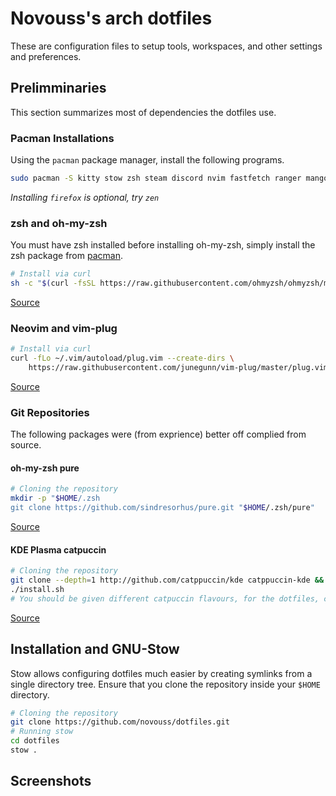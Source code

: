 
# Novouss's arch dotfiles

These are configuration files to setup tools, workspaces, and other settings and preferences.

## Prelimminaries

This section summarizes most of dependencies the dotfiles use.

### Pacman Installations

Using the `pacman` package manager, install the following programs.

```bash
sudo pacman -S kitty stow zsh steam discord nvim fastfetch ranger mangohud git
```

*Installing `firefox` is optional, try `zen`*

### zsh and oh-my-zsh

You must have zsh installed before installing oh-my-zsh, simply install the zsh package from [pacman](#pacman-installations).

```bash
# Install via curl
sh -c "$(curl -fsSL https://raw.githubusercontent.com/ohmyzsh/ohmyzsh/master/tools/install.sh)"
```

[Source](https://ohmyz.sh/)

### Neovim and vim-plug

```bash
# Install via curl
curl -fLo ~/.vim/autoload/plug.vim --create-dirs \
    https://raw.githubusercontent.com/junegunn/vim-plug/master/plug.vim
```

[Source](https://github.com/junegunn/vim-plug?tab=readme-ov-file#neovim)

### Git Repositories

The following packages were (from exprience) better off complied from source.

#### oh-my-zsh pure

```bash
# Cloning the repository
mkdir -p "$HOME/.zsh
git clone https://github.com/sindresorhus/pure.git "$HOME/.zsh/pure"
```

[Source](https://github.com/sindresorhus/pure)

#### KDE Plasma catpuccin

```bash
# Cloning the repository
git clone --depth=1 http://github.com/catppuccin/kde catppuccin-kde && cd catppuccin-kde
./install.sh
# You should be given different catpuccin flavours, for the dotfiles, catpuccin-macchiato was used
```

[Source](https://github.com/catppuccin/kde)

## Installation and GNU-Stow

Stow allows configuring dotfiles much easier by creating symlinks from a single directory tree. Ensure that you clone the repository inside your `$HOME` directory.

```bash
# Cloning the repository
git clone https://github.com/novouss/dotfiles.git
# Running stow
cd dotfiles
stow .
```

## Screenshots



